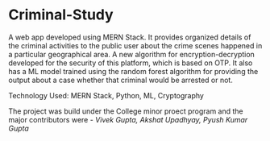 # Criminal-Study

A web app developed using MERN Stack. It provides organized details of the criminal activities to the public user about the crime scenes happened in a particular geographical area. A new algorithm for encryption-decryption developed for the security of this platform, which is based on OTP. It also has a ML model trained using the random forest algorithm for providing the output about a case whether that criminal would be arrested or not.

Technology Used: MERN Stack, Python, ML, Cryptography

The project was build under the College minor proect program and the major contributors were -
*Vivek Gupta, Akshat Upadhyay, Pyush Kumar Gupta*
